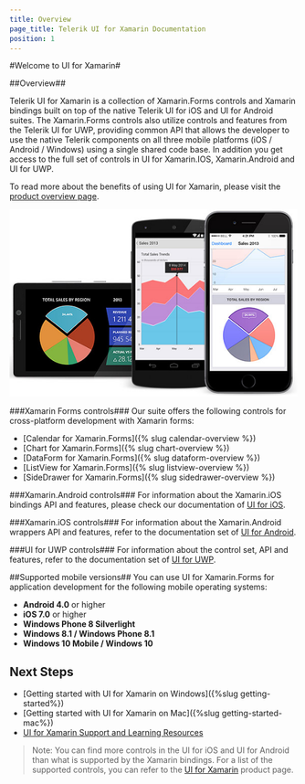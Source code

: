 ```yaml
---
title: Overview
page_title: Telerik UI for Xamarin Documentation
position: 1
---
```


#Welcome to UI for Xamarin#

##Overview##

Telerik UI for Xamarin is a collection of Xamarin.Forms controls and Xamarin bindings built on top of the native Telerik UI for iOS and UI for Android suites. The Xamarin.Forms controls also utilize controls and features from the Telerik UI for UWP, providing common API that allows the developer to use the native Telerik components on all three mobile platforms (iOS / Android / Windows) using a single shared code base. In addition you get access to the full set of controls in UI for Xamarin.IOS, Xamarin.Android and UI for UWP.
 
To read more about the benefits of using UI for Xamarin, please visit the [product overview page](http://www.telerik.com/xamarin-ui).

![Telerik UI for Xamarin](front-image.jpg)


###Xamarin Forms controls###
Our suite offers the following controls for cross-platform development with Xamarin forms:

 - [Calendar for Xamarin.Forms]({% slug calendar-overview %})
 - [Chart for Xamarin.Forms]({% slug chart-overview %})
 - [DataForm for Xamarin.Forms]({% slug dataform-overview %})
 - [ListView for Xamarin.Forms]({% slug listview-overview %})
 - [SideDrawer for Xamarin.Forms]({% slug sidedrawer-overview %})


###Xamarin.Android controls###
For information about the Xamarin.iOS bindings API and features, please check our documentation of [UI for iOS](http://docs.telerik.com/devtools/ios/).

###Xamarin.iOS controls###
For information about the Xamarin.Android wrappers API and features, refer to the documentation set of [UI for Android](http://docs.telerik.com/devtools/android/).

###UI for UWP controls###
For information about the control set, API and features, refer to the documentation set of [UI for UWP](http://docs.telerik.com/windows-universal/).

##Supported mobile versions##
You can use UI for Xamarin.Forms for application development for the following mobile operating systems:

- **Android 4.0** or higher
- **iOS 7.0** or higher
- **Windows Phone 8 Silverlight**
- **Windows 8.1 / Windows Phone 8.1**
- **Windows 10 Mobile / Windows 10**

## Next Steps ##
 - [Getting started with UI for Xamarin on Windows]({%slug getting-started%})
 - [Getting started with UI for Xamarin on Mac]({%slug getting-started-mac%})
 - [UI for Xamarin Support and Learning Resources](http://www.telerik.com/support/xamarin-ui)







> Note: You can find more controls in the UI for iOS and UI for Android than what is supported by the Xamarin bindings. For a list of the supported controls, you can refer to the [UI for Xamarin](http://www.telerik.com/xamarin-ui) product page.
